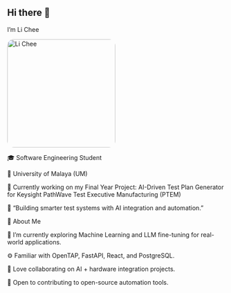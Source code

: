 ## Hi there 👋

<!--
**lichee03/lichee03** is a ✨ _special_ ✨ repository because its `README.md` (this file) appears on your GitHub profile.

Here are some ideas to get you started:

- 🔭 I’m currently working on ...
- 🌱 I’m currently learning ...
- 👯 I’m looking to collaborate on ...
- 🤔 I’m looking for help with ...
- 💬 Ask me about ...
- 📫 How to reach me: ...
- 😄 Pronouns: ...
- ⚡ Fun fact: ...
-->
I’m Li Chee 

<p align="left"> <img src="https://github.com/user-attachments/assets/6ea146b1-2faa-48b7-b0f0-2814778437b2" alt="Li Chee" width="250" style="border-radius:15px;"/> </p>


🎓 Software Engineering Student 

📍 University of Malaya (UM)

🔬 Currently working on my Final Year Project: AI-Driven Test Plan Generator for Keysight PathWave Test Executive Manufacturing (PTEM)

💭 “Building smarter test systems with AI integration and automation.”

🚀 About Me

🌱 I’m currently exploring Machine Learning and LLM fine-tuning for real-world applications.

⚙️ Familiar with OpenTAP, FastAPI, React, and PostgreSQL.

🤝 Love collaborating on AI + hardware integration projects.

🧩 Open to contributing to open-source automation tools.
